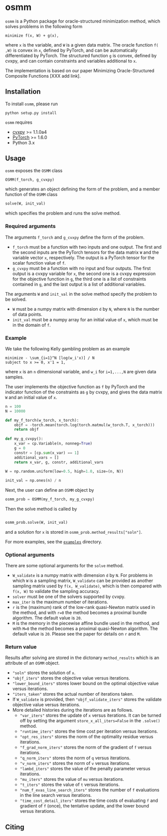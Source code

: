 # osmm
`osmm` is a Python package for oracle-structured minimization method, which solves problems in the following form
```
minimize f(x, W) + g(x),
```
where `x` is the variable, and `W` is a given data matrix. 
The oracle function `f( ,W)` is convex in `x`, defined by PyTorch, and can be automatically differentiated by PyTorch. 
The structured function `g` is convex, defined by cvxpy, and can contain constraints and variables additional to `x`.

The implementation is based on our paper Minimizing Oracle-Structured Composite Functions [XXX add link].

## Installation
To install `osmm`, please run 
```
python setup.py install
```

`osmm` requires
* [cvxpy](https://github.com/cvxgrp/cvxpy) >= 1.1.0a4
* [PyTorch](https://pytorch.org/) >= 1.6.0
* Python 3.x

## Usage
`osmm` exposes the `OSMM` class 
```python
OSMM(f_torch, g_cvxpy)
```
which generates an object defining the form of the problem, and a member function of the `OSMM` class
```python
solve(W, init_val)
```
which specifies the problem and runs the solve method.

### Required arguments
The arguments `f_torch` and `g_cvxpy` define the form of the problem.
* `f_torch` must be a function with two inputs and one output. The first and the second inputs are the PyTorch tensors for the data matrix `W` and the variable vector `x`, respectively. The output is a PyTorch tensor for the scalar function value of `f`.
* `g_cvxpy` must be a function with no input and four outputs. The first output is a cvxpy variable for `x`, the second one is a cvxpy expression for the objective function in `g`, the third one is a list of constraints contained in `g`, and the last output is a list of additional variables.

The arguments `W` and `init_val` in the solve method specify the problem to be solved.
* `W` must be a numpy matrix with dimension `d` by `N`, where `N` is the number of data points.
* `init_val` must be a numpy array for an initial value of `x`, which must be in the domain of `f`.

### Example
We take the following Kelly gambling problem as an example
```
minimize - \sum_{i=1}^N [log(w_i'x)] / N
subject to x >= 0, x'1 = 1,
```
where `x` is an `n` dimensional variable, and `w_i` for `i=1,...,N` are given data samples.

The user implements the objective function as `f` by PyTorch and the indicator function of the constraints as `g` by cvxpy,
and gives the data matrix `W` and an initial value of `x`.
```python
n = 100
N = 10000

def my_f_torch(w_torch, x_torch):
    objf = -torch.mean(torch.log(torch.matmul(w_torch.T, x_torch)))
    return objf
    
def my_g_cvxpy():
    x_var = cp.Variable(n, nonneg=True)
    g = 0
    constr = [cp.sum(x_var) == 1]
    additional_vars = []
    return x_var, g, constr, additional_vars
    
W = np.random.uniform(low=0.5, high=1.0, size=(n, N))

init_val = np.ones(n) / n
```
Next, the user can define an `OSMM` object by
```python
osmm_prob = OSMM(my_f_torch, my_g_cvxpy)
```
Then the solve method is called by
```python

osmm_prob.solve(W, init_val)
```
and a solution for `x` is stored in `osmm_prob.method_results["soln"]`.

For more examples, see the [`examples`](examples/) directory.

### Optional arguments
There are some optional arguments for the `solve` method.
* `W_validate` is a numpy matrix with dimension `d` by `N`. For problems in which `W` is a sampling matrix, `W_validate` can be provided as another sampling matrix used by `f(x, W_validate)`, which is then compared with `f(x, W)` to validate the sampling accuracy.
* `solver` must be one of the solvers supported by cvxpy.
* `max_iter` is the maximum number of iterations.
* `r` is the (maximum) rank of the low-rank quasi-Newton matrix used in the method, and with `r=0` the method becomes a proximal bundle algorithm. The default value is `20`.
*  `M` is the memory in the piecewise affine bundle used in the method, and with `M=0` the method becomes a proximal quasi-Newton algorithm. The default value is `20`. Please see the paper for details on `r` and `M`.

### Return value
Results after solving are stored in the dictonary `method_results` which is an attribute of an `OSMM` object.
* `"soln"` stores the solution of `x`.
* `"objf_iters"` stores the objective value versus iterations.
* `"lower_bound_iters"` stores lower bound on the optimal objective value versus iterations.
* `"iters_taken"` stores the actual number of iterations taken.
* If `W_validate` is provided, then `"objf_validate_iters"` stores the validate objective value versus iterations.
* More detailed histories during the iterations are as follows.
  * `"var_iters"` stores the update of `x` versus iterations. It can be turned off by setting the argument `store_x_all_iters=False` in the `.solve()` method.
  * `"runtime_iters"` stores the time cost per iteration versus iterations.
  * `"opt_res_iters"` stores the norm of the optimality residue versus iterations.
  * `"f_grad_norm_iters"` stores the norm of the gradient of `f` versus iterations.
  * `"q_norm_iters"` stores the norm of `q` versus iterations.
  * `"v_norm_iters"` stores the norm of `v` versus iterations.
  * `"lambd_iters"` stores the value of the penalty parameter versus iterations.
  * `"mu_iters"` stores the value of `mu` versus iterations.
  * `"t_iters"` stores the value of `t` versus iterations.
  * `"num_f_evas_line_search_iters"` stores the number of `f` evaluations in the line search versus iterations.
  * `"time_cost_detail_iters"` stores the time costs of evaluating `f` and gradient of `f` (once), the tentative update, and the lower bound versus iterations.

## Citing
